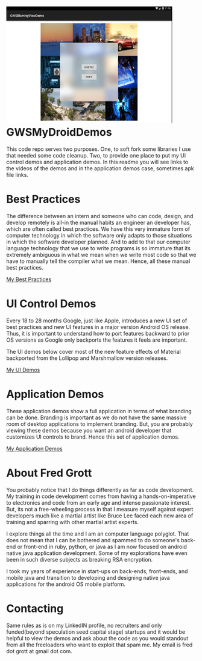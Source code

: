 ![GWSBlurringViewDemo](/readme_images/gwsblurringviewdemo_screenshot440x308.png)
GWSMyDroidDemos
===============

This code repo serves two purposes. One, to soft fork some libraries I use that needed some code cleanup.
Two, to provide one place to put my UI control demos and application demos. In this readme you will
see links to the videos of the demos and in the application demos case, sometimes apk file links.

Best Practices
==============

The difference between an intern and someone who can code, design, and develop remotely is all-in the 
manual habits an engineer an developer has, which are often called best practices. We have this very immature
form of computer technology in which the software only adapts to those situations in which the software 
developer planned. And to add to that our computer language technology that we use to write programs is 
so immature that its extremely ambiguous in what we mean when we write most code so that we have to manually 
tell the compiler what we mean. Hence, all these manual best practices.

[My Best Practices](/other_readmes/bestpractices/)






UI Control Demos
================

Every 18 to 28 months Google, just like Apple, introduces a new UI set of best practices and
new UI features in a major version Android OS release.  Thus, it is important to understand how to
port features backward to prior OS versions as Google only backports the features it feels are
important.

The UI demos below cover most of the new feature effects of Material backported from the Lollipop and
Marshmallow version releases.

[My UI Demos](/other_readmes/uidemos/)

Application Demos
=================

These application demos show a full application in terms of what branding can be done. Branding is important
as we do not have the same massive room of desktop applications to implement branding. But, you are probably
viewing these demos because you want an android developer that customizes UI controls to brand. Hence
this set of application demos.

[My Application Demos](/other_readmes/applicationdemos/)






About Fred Grott
================

You probably notice that I do things differently as far as code development. My training in code
development comes from having a hands-on-imperative to electronics and code from an early age and
intense passionate interest.  But, its not a free-wheeling process in that I measure myself against
expert developers much like a martial artist like Bruce Lee faced each new area of training and
sparring with other martial artist experts.

I explore things all the time and I am an computer language polyglot. That does not mean that I can
be bothered and spammed to do someone's back-end or front-end in ruby, python, or java as I am
now focused on android native java application development. Some of my explorations have even been
in such diverse subjects as breaking RSA encryption.

I took my years of experience in start-ups on back-ends, front-ends, and mobile java and transition to
developing and designing native java applications for the android OS mobile platform.


Contacting
==========

Same rules as is on my LinkedIN profile, no recruiters and only funded(beyond speculation seed capital stage)
startups and it would be helpful to view the demos and ask about the code as you would standout from
all the freeloaders who want to exploit that spam me. My email is fred dot grott at gmail dot com.
